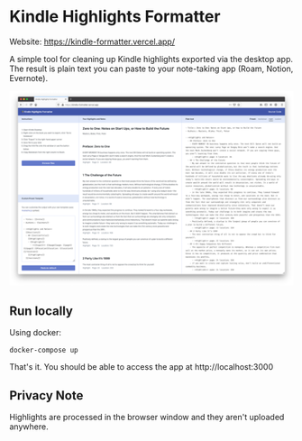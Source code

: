 # Kindle Highlights Formatter

Website: https://kindle-formatter.vercel.app/

A simple tool for cleaning up Kindle highlights exported via the desktop app. The result is plain text you can paste to your note-taking app (Roam, Notion, Evernote).

![](screenshot.png)

## Run locally

Using docker:

```
docker-compose up
```

That's it. You should be able to access the app at http://localhost:3000

## Privacy Note

Highlights are processed in the browser window and they aren't uploaded anywhere.
